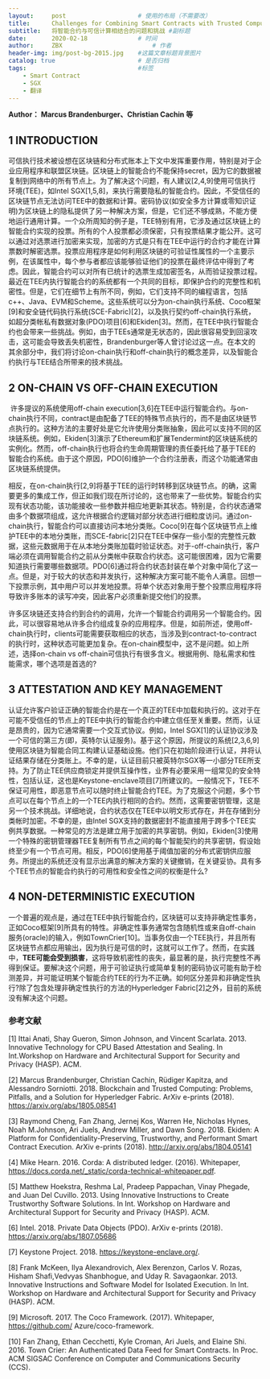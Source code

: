 ```yaml
---
layout:     post   				    # 使用的布局（不需要改）
title:      Challenges for Combining Smart Contracts with Trusted Computing 				# 标题 
subtitle:   将智能合约与可信计算相结合的问题和挑战 #副标题
date:       2020-02-18 				# 时间
author:     ZBX 						# 作者
header-img: img/post-bg-2015.jpg 	#这篇文章标题背景图片
catalog: true 						# 是否归档
tags:								#标签
    - Smart Contract
    - SGX
    - 翻译
---
```


**Author： Marcus Brandenburger、Christian Cachin 等**

## 1 INTRODUCTION

​		可信执行技术被设想在区块链和分布式账本上下文中发挥重要作用，特别是对于企业应用程序和联盟区块链。区块链上的智能合约不能保持secret，因为它的数据被复制到网络中的所有节点上。为了解决这个问题，有人建议[2,4,9]使用可信执行环境(TEE)，如Intel SGX[1,5,8]，来执行需要隐私的智能合约。因此，不受信任的区块链节点无法访问TEE中的数据和计算。密码协议(如安全多方计算或零知识证明)为区块链上的隐私提供了另一种解决方案，但是，它们还不够成熟，不能方便地运行通用计算。一个众所周知的例子是，TEE特别有用，它涉及通过区块链上的智能合约实现的投票。所有的个人投票都必须保密，只有投票结果才能公开。这可以通过对选票进行加密来实现，加密的方式是只有在TEE中运行的合约才能在计算票数时解密选票。投票应用程序是如何利用区块链的可验证性属性的一个主要示例，在该属性中，每个参与者都应该能够验证他们的投票在最终评估中得到了考虑。因此，智能合约可以对所有已统计的选票生成加密签名，从而验证投票过程。最近在TEE内执行智能合约的系统都有一个共同的目标，即保护合约的完整性和机密性。但是，它们在细节上有所不同，例如，它们支持不同的编程语言，包括c++、Java、EVM和Scheme。这些系统可以分为on-chain执行系统、Coco框架[9]和安全链代码执行系统(SCE-Fabric)[2]，以及执行契约off-chain执行系统，如超分类帐私有数据对象(PDO)项目[6]和Ekiden[3]。然而，在TEE中执行智能合约也会带来一些挑战。例如，由于TEEs通常是无状态的，因此很容易受到回滚攻击，这可能会导致丢失机密性，Brandenburger等人曾讨论过这一点。在本文的其余部分中，我们将讨论on-chain执行和off-chain执行的概念差异，以及智能合约执行与TEE结合所带来的技术挑战。

## 2 ON-CHAIN VS OFF-CHAIN EXECUTION

​		许多提议的系统使用off-chain execution[3,6]在TEE中运行智能合约。与on-chain执行不同，contract是由配备了TEE的特殊节点执行的，而不是由区块链节点执行的。这种方法的主要好处是它允许使用分类账抽象，因此可以支持不同的区块链系统。例如，Ekiden[3]演示了Ethereum和扩展Tendermint的区块链系统的实例化。然而，off-chain执行也将合约生命周期管理的责任委托给了基于TEE的智能合约系统。由于这个原因，PDO[6]维护一个合约注册表，而这个功能通常由区块链系统提供。

​		相反，在on-chain执行[2,9]将基于TEE的运行时转移到区块链节点。的确，这需要更多的集成工作，但正如我们现在所讨论的，这也带来了一些优势。智能合约实现有状态功能，该功能接收一些参数并相应地更新其状态。特别是，合约状态通常由多个数据项组成，这允许根据合约逻辑对部分状态进行细粒度访问。通过on-chain执行，智能合约可以直接访问本地分类账。Coco[9]在每个区块链节点上维护TEE中的本地分类账，而SCE-fabric[2]只在TEE中保存一些小型的完整性元数据，这些元数据用于在从本地分类账加载时验证状态。对于-off-chain执行，客户端必须在调用智能合约之前从分类帐中获取合约状态。这可能很困难，因为它需要知道执行需要哪些数据项。PDO[6]通过将合约状态封装在单个对象中简化了这一点。但是，对于较大的状态和并发执行，这种解决方案可能不能令人满意。回想一下投票示例，其中用户可以并发地投票。将单个状态对象用于整个投票应用程序将导致许多账本的读写冲突，因此客户必须重新提交他们的投票。

​		许多区块链还支持合约到合约的调用，允许一个智能合约调用另一个智能合约。因此，可以很容易地从许多合约组成复杂的应用程序。但是，如前所述，使用off-chain执行时，clients可能需要获取相应的状态，当涉及到contract-to-contract的执行时，这种状态可能更加复杂。在on-chain模型中，这不是问题。如上所述，选择on-chain vs off-chain可信执行有很多含义。根据用例、隐私需求和性能需求，哪个选项是首选的?

## 3 ATTESTATION AND KEY MANAGEMENT

​		认证允许客户验证正确的智能合约是在一个真正的TEE中加载和执行的。这对于在可能不受信任的节点上的TEE中执行的智能合约中建立信任至关重要。然而，认证是昂贵的，因为它通常需要一个交互式协议。例如，Intel SGX[1]的认证协议涉及一个可信的第三方(即，英特尔认证服务)。基于这个原因，所提议的系统[2,3,6,9]使用区块链为智能合同工构建认证基础设施。他们只在初始阶段进行认证，并将认证结果存储在分类账上。不幸的是，认证目前只被英特尔SGX等一小部分TEE所支持。为了防止TEE供应商锁定并提供互操作性，业界有必要采用一组常见的安全特性，包括认证，这也是Keystone-enclave项目[7]所建议的。一般情况下，TEE不保证可用性，即恶意节点可以随时终止智能合约TEE。为了克服这个问题，多个节点可以在每个节点上的一个TEE内执行相同的合约。然而，这需要密钥管理，这是另一个技术挑战。详细地说，合约状态仅在TEE中以明文形式存在，并在存储到分类帐时加密。不幸的是，由Intel SGX支持的数据密封不能直接用于跨多个TEE实例共享数据。一种常见的方法是建立用于加密的共享密钥。例如，Ekiden[3]使用一个特殊的密钥管理器TEE复制所有节点之间的每个智能契约的共享密钥，假设始终至少有一个节点可用。相反，PDO[6]使用基于阈值加密的分布式密钥供应服务。所提出的系统还没有显示出满意的解决方案的关键撤销，在关键妥协。具有多个TEE节点的智能合约执行的可用性和安全性之间的权衡是什么?

## 4 NON-DETERMINISTIC EXECUTION

​		一个普遍的观点是，通过在TEE中执行智能合约，区块链可以支持非确定性事务，正如Coco框架[9]所具有的特性。非确定性事务通常包含随机性或来自off-chain服务(oracle)的输入，例如TownCrier[10]。当事务仅由一个TEE执行，并且所有区块链节点都应用输出，因为执行是可信的时，这就可以工作了。然而，在实践中，**TEE可能会受到损害**，这将导致机密性的丧失，最显著的是，执行完整性不再得到保证。要解决这个问题，用于可验证执行或简单复制的密码协议可能有助于检测差异，并可能证明某个智能合约TEE的行为不正确。如何区分差异和非确定性执行?除了包含处理非确定性执行的方法的Hyperledger Fabric[2]之外，目前的系统没有解决这个问题。

### 参考文献

[1] Ittai Anati, Shay Gueron, Simon Johnson, and Vincent Scarlata. 2013. Innovative Technology for CPU Based Attestation and Sealing. In Int.Workshop on Hardware and Architectural Support for Security and Privacy (HASP). ACM.

[2] Marcus Brandenburger, Christian Cachin, Rüdiger Kapitza, and Alessandro Sorniotti. 2018. Blockchain and Trusted Computing: Problems, Pitfalls, and a Solution for Hyperledger Fabric. ArXiv e-prints (2018). https://arxiv.org/abs/1805.08541

[3] Raymond Cheng, Fan Zhang, Jernej Kos, Warren He, Nicholas Hynes, Noah M.Johnson, Ari Juels, Andrew Miller, and Dawn Song. 2018. Ekiden: A Platform for Confidentiality-Preserving, Trustworthy, and Performant Smart Contract Execution. ArXiv e-prints (2018). http://arxiv.org/abs/1804.05141

[4] Mike Hearn. 2016. Corda: A distributed ledger. (2016). Whitepaper, https://docs.corda.net/_static/corda-technical-whitepaper.pdf.

[5] Matthew Hoekstra, Reshma Lal, Pradeep Pappachan, Vinay Phegade, and Juan Del Cuvillo. 2013. Using Innovative Instructions to Create Trustworthy Software Solutions. In Int. Workshop on Hardware and Architectural Support for Security and Privacy (HASP). ACM.

[6] Intel. 2018. Private Data Objects (PDO). ArXiv e-prints (2018). https://arxiv.org/abs/1807.05686

[7] Keystone Project. 2018. https://keystone-enclave.org/.

[8] Frank McKeen, Ilya Alexandrovich, Alex Berenzon, Carlos V. Rozas, Hisham Shafi,Vedvyas Shanbhogue,  and Uday R. Savagaonkar. 2013. Innovative Instructions and Software Model for Isolated Execution. In Int. Workshop on Hardware and Architectural Support for Security and Privacy (HASP). ACM.

[9] Microsoft. 2017. The Coco Framework. (2017). Whitepaper, https://github.com/ Azure/coco-framework.

[10] Fan Zhang, Ethan Cecchetti, Kyle Croman, Ari Juels, and Elaine Shi. 2016. Town Crier: An Authenticated Data Feed for Smart Contracts. In Proc. ACM SIGSAC Conference on Computer and Communications Security (CCS).